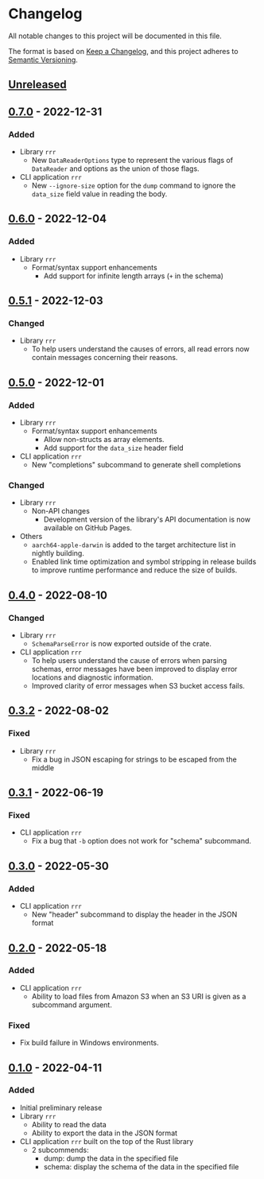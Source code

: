 # Changelog

All notable changes to this project will be documented in this file.

The format is based on [Keep a Changelog](https://keepachangelog.com/en/1.0.0/),
and this project adheres to [Semantic Versioning](https://semver.org/spec/v2.0.0.html).

## [Unreleased]

## [0.7.0] - 2022-12-31

### Added

- Library `rrr`
  - New `DataReaderOptions` type to represent the various flags of `DataReader` and options as the union of those flags.
- CLI application `rrr`
  - New `--ignore-size` option for the `dump` command to ignore the `data_size` field value in reading the body.

## [0.6.0] - 2022-12-04

### Added

- Library `rrr`
  - Format/syntax support enhancements
    - Add support for infinite length arrays (`+` in the schema)

## [0.5.1] - 2022-12-03

### Changed

- Library `rrr`
  - To help users understand the causes of errors, all read errors now contain messages concerning their reasons.

## [0.5.0] - 2022-12-01

### Added

- Library `rrr`
  - Format/syntax support enhancements
    - Allow non-structs as array elements.
    - Add support for the `data_size` header field
- CLI application `rrr`
  - New "completions" subcommand to generate shell completions

### Changed

- Library `rrr`
  - Non-API changes
    - Development version of the library's API documentation is now available on GitHub Pages.
- Others
  - `aarch64-apple-darwin` is added to the target architecture list in nightly building.
  - Enabled link time optimization and symbol stripping in release builds to improve runtime performance and reduce the size of builds.

## [0.4.0] - 2022-08-10

### Changed

- Library `rrr`
  - `SchemaParseError` is now exported outside of the crate.
- CLI application `rrr`
  - To help users understand the cause of errors when parsing schemas, error messages have been improved to display error locations and diagnostic information.
  - Improved clarity of error messages when S3 bucket access fails.

## [0.3.2] - 2022-08-02

### Fixed

- Library `rrr`
  - Fix a bug in JSON escaping for strings to be escaped from the middle

## [0.3.1] - 2022-06-19

### Fixed

- CLI application `rrr`
  - Fix a bug that `-b` option does not work for "schema" subcommand.

## [0.3.0] - 2022-05-30

### Added

- CLI application `rrr`
  - New "header" subcommand to display the header in the JSON format

## [0.2.0] - 2022-05-18

### Added

- CLI application `rrr`
  - Ability to load files from Amazon S3 when an S3 URI is given as a subcommand argument.

### Fixed

- Fix build failure in Windows environments.

## [0.1.0] - 2022-04-11

### Added

- Initial preliminary release
- Library `rrr`
  - Ability to read the data
  - Ability to export the data in the JSON format
- CLI application `rrr` built on the top of the Rust library
  - 2 subcommends:
    - dump: dump the data in the specified file
    - schema: display the schema of the data in the specified file

[unreleased]: https://github.com/noritada/rrr-rs/compare/v0.7.0...HEAD
[0.7.0]: https://github.com/noritada/rrr-rs/compare/v0.6.0...v0.7.0
[0.6.0]: https://github.com/noritada/rrr-rs/compare/v0.5.1...v0.6.0
[0.5.1]: https://github.com/noritada/rrr-rs/compare/v0.5.0...v0.5.1
[0.5.0]: https://github.com/noritada/rrr-rs/compare/v0.4.0...v0.5.0
[0.4.0]: https://github.com/noritada/rrr-rs/compare/v0.3.2...v0.4.0
[0.3.2]: https://github.com/noritada/rrr-rs/compare/v0.3.1...v0.3.2
[0.3.1]: https://github.com/noritada/rrr-rs/compare/v0.3.0...v0.3.1
[0.3.0]: https://github.com/noritada/rrr-rs/compare/v0.2.0...v0.3.0
[0.2.0]: https://github.com/noritada/rrr-rs/compare/v0.1.0...v0.2.0
[0.1.0]: https://github.com/noritada/rrr-rs/releases/tag/v0.1.0
